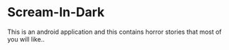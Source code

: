 # Scream-In-Dark
This is an android application and this contains horror stories that most of you will like..
